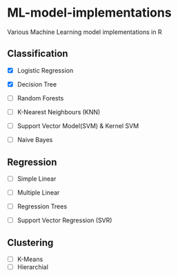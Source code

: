 # ML-model-implementations
Various Machine Learning model implementations in R

## Classification
- [x] Logistic Regression
- [x] Decision Tree
- [ ] Random Forests
- [ ] K-Nearest Neighbours (KNN)
- [ ] Support Vector Model(SVM) & Kernel SVM
- [ ] Naive Bayes


## Regression
- [ ] Simple Linear
- [ ] Multiple Linear
- [ ] Regression Trees
- [ ] Support Vector Regression (SVR)


## Clustering
- [ ] K-Means
- [ ] Hierarchial
